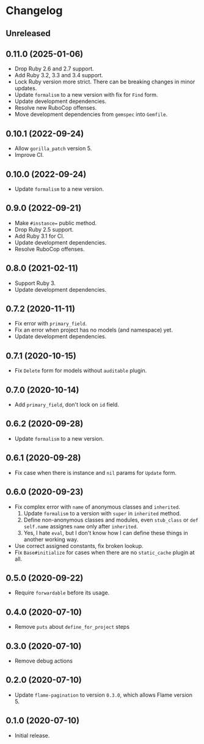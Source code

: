 # Changelog

## Unreleased

## 0.11.0 (2025-01-06)

*   Drop Ruby 2.6 and 2.7 support.
*   Add Ruby 3.2, 3.3 and 3.4 support.
*   Lock Ruby version more strict.
    There can be breaking changes in minor updates.
*   Update `formalism` to a new version with fix for `Find` form.
*   Update development dependencies.
*   Resolve new RuboCop offenses.
*   Move development dependencies from `gemspec` into `Gemfile`.

## 0.10.1 (2022-09-24)

*   Allow `gorilla_patch` version 5.
*   Improve CI.

## 0.10.0 (2022-09-24)

*   Update `formalism` to a new version.

## 0.9.0 (2022-09-21)

*   Make `#instance=` public method.
*   Drop Ruby 2.5 support.
*   Add Ruby 3.1 for CI.
*   Update development dependencies.
*   Resolve RuboCop offenses.

## 0.8.0 (2021-02-11)

*   Support Ruby 3.
*   Update development dependencies.

## 0.7.2 (2020-11-11)

*   Fix error with `primary_field`.
*   Fix an error when project has no models (and namespace) yet.
*   Update development dependencies.

## 0.7.1 (2020-10-15)

*   Fix `Delete` form for models without `auditable` plugin.

## 0.7.0 (2020-10-14)

*   Add `primary_field`, don't lock on `id` field.

## 0.6.2 (2020-09-28)

*   Update `formalism` to a new version.

## 0.6.1 (2020-09-28)

*   Fix case when there is instance and `nil` params for `Update` form.

## 0.6.0 (2020-09-23)

*   Fix complex error with `name` of anonymous classes and `inherited`.
    1.  Update `formalism` to a version with `super` in `inherited` method.
    2.  Define non-anonymous classes and modules,
        even `stub_class` or `def self.name` assignes `name` only after `inherited`.
    3.  Yes, I hate `eval`, but I don't know how I can define these things in another working way.
*   Use correct assigned constants, fix broken lookup.
*   Fix `Base#initialize` for cases when there are no `static_cache` plugin at all.

## 0.5.0 (2020-09-22)

*   Require `forwardable` before its usage.

## 0.4.0 (2020-07-10)

*   Remove `puts` about `define_for_project` steps

## 0.3.0 (2020-07-10)

*   Remove debug actions

## 0.2.0 (2020-07-10)

*   Update `flame-pagination` to version `0.3.0`, which allows Flame version 5.

## 0.1.0 (2020-07-10)

*   Initial release.

